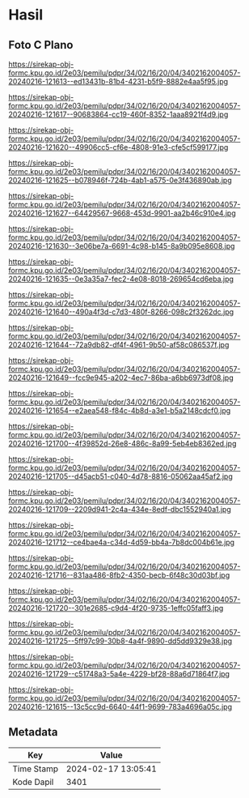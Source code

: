 # Hasil

## Foto C Plano

https://sirekap-obj-formc.kpu.go.id/2e03/pemilu/pdpr/34/02/16/20/04/3402162004057-20240216-121613--ed13431b-81b4-4231-b5f9-8882e4aa5f95.jpg

https://sirekap-obj-formc.kpu.go.id/2e03/pemilu/pdpr/34/02/16/20/04/3402162004057-20240216-121617--90683864-cc19-460f-8352-1aaa8921f4d9.jpg

https://sirekap-obj-formc.kpu.go.id/2e03/pemilu/pdpr/34/02/16/20/04/3402162004057-20240216-121620--49906cc5-cf6e-4808-91e3-cfe5cf599177.jpg

https://sirekap-obj-formc.kpu.go.id/2e03/pemilu/pdpr/34/02/16/20/04/3402162004057-20240216-121625--b078946f-724b-4ab1-a575-0e3f436890ab.jpg

https://sirekap-obj-formc.kpu.go.id/2e03/pemilu/pdpr/34/02/16/20/04/3402162004057-20240216-121627--64429567-9668-453d-9901-aa2b46c910e4.jpg

https://sirekap-obj-formc.kpu.go.id/2e03/pemilu/pdpr/34/02/16/20/04/3402162004057-20240216-121630--3e06be7a-6691-4c98-b145-8a9b095e8608.jpg

https://sirekap-obj-formc.kpu.go.id/2e03/pemilu/pdpr/34/02/16/20/04/3402162004057-20240216-121635--0e3a35a7-fec2-4e08-8018-269654cd6eba.jpg

https://sirekap-obj-formc.kpu.go.id/2e03/pemilu/pdpr/34/02/16/20/04/3402162004057-20240216-121640--490a4f3d-c7d3-480f-8266-098c2f3262dc.jpg

https://sirekap-obj-formc.kpu.go.id/2e03/pemilu/pdpr/34/02/16/20/04/3402162004057-20240216-121644--72a9db82-df4f-4961-9b50-af58c086537f.jpg

https://sirekap-obj-formc.kpu.go.id/2e03/pemilu/pdpr/34/02/16/20/04/3402162004057-20240216-121649--fcc9e945-a202-4ec7-86ba-a6bb6973df08.jpg

https://sirekap-obj-formc.kpu.go.id/2e03/pemilu/pdpr/34/02/16/20/04/3402162004057-20240216-121654--e2aea548-f84c-4b8d-a3e1-b5a2148cdcf0.jpg

https://sirekap-obj-formc.kpu.go.id/2e03/pemilu/pdpr/34/02/16/20/04/3402162004057-20240216-121700--4f39852d-26e8-486c-8a99-5eb4eb8362ed.jpg

https://sirekap-obj-formc.kpu.go.id/2e03/pemilu/pdpr/34/02/16/20/04/3402162004057-20240216-121705--d45acb51-c040-4d78-8816-05062aa45af2.jpg

https://sirekap-obj-formc.kpu.go.id/2e03/pemilu/pdpr/34/02/16/20/04/3402162004057-20240216-121709--2209d941-2c4a-434e-8edf-dbc1552940a1.jpg

https://sirekap-obj-formc.kpu.go.id/2e03/pemilu/pdpr/34/02/16/20/04/3402162004057-20240216-121712--ce4bae4a-c34d-4d59-bb4a-7b8dc004b61e.jpg

https://sirekap-obj-formc.kpu.go.id/2e03/pemilu/pdpr/34/02/16/20/04/3402162004057-20240216-121716--831aa486-8fb2-4350-becb-6f48c30d03bf.jpg

https://sirekap-obj-formc.kpu.go.id/2e03/pemilu/pdpr/34/02/16/20/04/3402162004057-20240216-121720--301e2685-c9d4-4f20-9735-1effc05faff3.jpg

https://sirekap-obj-formc.kpu.go.id/2e03/pemilu/pdpr/34/02/16/20/04/3402162004057-20240216-121725--5ff97c99-30b8-4a4f-9890-dd5dd9329e38.jpg

https://sirekap-obj-formc.kpu.go.id/2e03/pemilu/pdpr/34/02/16/20/04/3402162004057-20240216-121729--c51748a3-5a4e-4229-bf28-88a6d71864f7.jpg

https://sirekap-obj-formc.kpu.go.id/2e03/pemilu/pdpr/34/02/16/20/04/3402162004057-20240216-121615--13c5cc9d-6640-44f1-9699-783a4696a05c.jpg


## Metadata

| Key        | Value               |
| ---------- | ------------------- |
| Time Stamp | 2024-02-17 13:05:41 |
| Kode Dapil | 3401                |



